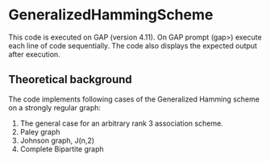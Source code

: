 # GeneralizedHammingScheme
This code is executed on GAP (version 4.11).
On GAP prompt (gap>) execute each line of code sequentially.
The code also displays the expected output after execution.

## Theoretical background
The code implements following cases of the Generalized Hamming scheme on a strongly regular graph:
1) The general case for an arbitrary rank 3 association scheme.
2) Paley graph
3) Johnson graph, J(n,2)
4) Complete Bipartite graph
